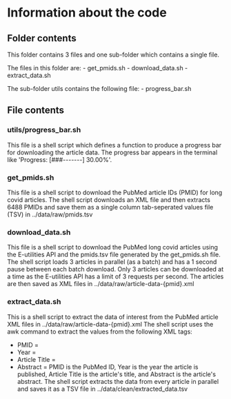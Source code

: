 # Information about the code

## Folder contents
This folder contains 3 files and one sub-folder which contains a single file.

The files in this folder are:
	- get_pmids.sh
	- download_data.sh
	- extract_data.sh

The sub-folder utils contains the following file:
	- progress_bar.sh


## File contents
### utils/progress_bar.sh
This file is a shell script which defines a function to produce a progress bar for downloading the article data. The progress bar appears in the terminal like 'Progress: [###-------] 30.00%'.

### get_pmids.sh
This file is a shell script to download the PubMed article IDs (PMID) for long covid articles.
The shell script downloads an XML file and then extracts 6488 PMIDs and save them as a single column tab-seperated values file (TSV) in ../data/raw/pmids.tsv

### download_data.sh
This file is a shell script to download the PubMed long covid articles using the E-utilities API and the pmids.tsv file generated by the get_pmids.sh file.
The shell script loads 3 articles in parallel (as a batch) and has a 1 second pause between each batch download. Only 3 articles can be downloaded at a time as the E-utilities API has a limit of 3 requests per second.
The articles are then saved as XML files in ../data/raw/article-data-{pmid}.xml

### extract_data.sh
This is a shell script to extract the data of interest from the PubMed article XML files in ../data/raw/article-data-{pmid}.xml
The shell script uses the awk command to extract the values from the following XML tags:
  - PMID = <PMID>
  - Year = <PubDate><Year>
  - Article Title = <ArticleTitle>
  - Abstract = <AbstractText>
PMID is the PubMed ID, Year is the year the article is published, Article Title is the article's title, and Abstract is the article's abstract.
The shell script extracts the data from every article in parallel and saves it as a TSV file in ../data/clean/extracted_data.tsv
